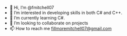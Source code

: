 - 👋 Hi, I’m @fmitchell07
- 👀 I’m interested in developing skills in both C# and C++.
- 🌱 I’m currently learning C#.
- 💞️ I’m looking to collaborate on projects
- 📫 How to reach me fillmoremitchell07@gmail.com

<!---
fmitchell07/fmitchell07 is a ✨ special ✨ repository because its `README.md` (this file) appears on your GitHub profile.
You can click the Preview link to take a look at your changes.
--->
